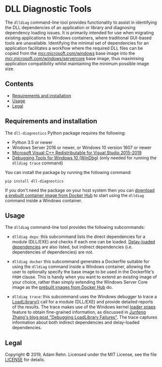 # DLL Diagnostic Tools

The `dlldiag` command-line tool provides functionality to assist in identifying the DLL dependencies of an application or library and diagnosing dependency loading issues. It is primarily intended for use when migrating existing applications to Windows containers, where traditional GUI-based tools are unavailable. Identifying the minimal set of dependencies for an application facilitates a workflow where the required DLL files can be copied from the [mcr.microsoft.com/windows](https://hub.docker.com/_/microsoft-windows) base image into the [mcr.microsoft.com/windows/servercore](https://hub.docker.com/_/microsoft-windows-servercore) base image, thus maximising application compatibility whilst maintaining the minimum possible image size.


## Contents

- [Requirements and installation](#requirements-and-installation)
- [Usage](#usage)
- [Legal](#Legal)


## Requirements and installation

The `dll-diagnostics` Python package requires the following:

- Python 3.5 or newer
- Windows Server 2016 or newer, or Windows 10 version 1607 or newer
- [Microsoft Visual C++ Redistributable for Visual Studio 2015-2019](https://support.microsoft.com/en-us/help/2977003/the-latest-supported-visual-c-downloads)
- [Debugging Tools for Windows 10 (WinDbg)](https://docs.microsoft.com/en-us/windows-hardware/drivers/debugger/debugger-download-tools) (only needed for running the `dlldiag trace` command)

You can install the package by running the following command:

```
pip install dll-diagnostics
```

If you don't need the package on your host system then you can [download a prebuilt container image from Docker Hub](https://hub.docker.com/r/adamrehn/dll-diagnostics) to start using the `dlldiag` command inside a Windows container.


## Usage

The `dlldiag` command-line tool provides the following subcommands:

- `dlldiag deps`: this subcommand lists the direct dependencies for a module (DLL/EXE) and checks if each one can be loaded. [Delay-loaded dependencies](https://docs.microsoft.com/en-us/cpp/build/reference/linker-support-for-delay-loaded-dlls) are also listed, but indirect dependencies (i.e. dependencies of dependencies) are not.

- `dlldiag docker` this subcommand generates a Dockerfile suitable for using the `dlldiag` command inside a Windows container, allowing the user to optionally specify the base image to be used in the Dockerfile's `FROM` clause. This is handy when you want to extend an existing image of your choice, rather than simply extending the Windows Server Core image as the [prebuilt images from Docker Hub](https://hub.docker.com/r/adamrehn/dll-diagnostics) do.

- `dlldiag trace`: this subcommand uses the Windows debugger to trace a [LoadLibrary()](https://docs.microsoft.com/en-us/windows/win32/api/libloaderapi/nf-libloaderapi-loadlibraryw) call for a module (DLL/EXE) and provide detailed reports of the results. The trace makes use of the Windows kernel [loader snaps](https://docs.microsoft.com/en-us/windows-hardware/drivers/debugger/show-loader-snaps) feature to obtain fine-grained information, as discussed in [Junfeng Zhang's blog post "Debugging LoadLibrary Failures"](https://blogs.msdn.microsoft.com/junfeng/2006/11/20/debugging-loadlibrary-failures/). The trace captures information about both indirect dependencies and delay-loaded dependencies.


## Legal

Copyright &copy; 2019, Adam Rehn. Licensed under the MIT License, see the file [LICENSE](https://github.com/adamrehn/dll-diagnostics/blob/master/LICENSE) for details.
